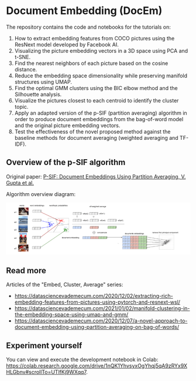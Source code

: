 # Document Embedding (DocEm)
The repository contains the code and notebooks for the tutorials on:
1. How to extract embedding features from COCO pictures using the ResNext model developed by Facebook AI.
2. Visualizing the picture embedding vectors in a 3D space using PCA and t-SNE.
3. Find the nearest neighbors of each picture based on the cosine distance.
3. Reduce the embedding space dimensionality while preserving manifold structures using UMAP.
4. Find the optimal GMM clusters using the BIC elbow method and the Silhouette analysis.
5. Visualize the pictures closest to each centroid to identify the cluster topic.
6. Apply an adapted version of the p-SIF (partition averaging) algorithm in order to produce document embeddings from the bag-of-word model and the original picture embedding vectors.
7. Test the effectiveness of the novel proposed method against the baseline methods for document averaging (weighted averaging and TF-IDF).

## Overview of the p-SIF algorithm

Original paper: [P-SIF: Document Embeddings Using Partition Averaging, V. Gupta et al.](https://arxiv.org/abs/2005.09069)

Algorithm overview diagram:

![alt text](p-sif-overview.png?raw=true)

## Read more

Articles of the "Embed, Cluster, Average" series:
* https://datasciencevademecum.com/2020/12/02/extracting-rich-embedding-features-from-pictures-using-pytorch-and-resnext-wsl/
* https://datasciencevademecum.com/2021/01/02/manifold-clustering-in-the-embedding-space-using-umap-and-gmm/
* https://datasciencevademecum.com/2020/12/07/a-novel-approach-to-document-embedding-using-partition-averaging-on-bag-of-words/

## Experiment yourself

You can view and execute the development notebook in Colab: https://colab.research.google.com/drive/1nQK1YhvsyxOgYhqj5qA9zRYx9XHLGbnv#scrollTo=UTlfKj9WXqq7.
